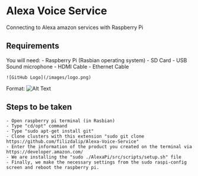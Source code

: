 # Alexa Voice Service

Connecting to Alexa amazon services with Raspberry Pi

## Requirements

You will need:
    - Raspberry Pi (Rasbian operating system)
	- SD Card 
    - USB Sound microphone
    - HDMI Cable
	- Ethernet Cable
	
	![GitHub Logo](/images/logo.png)
Format: ![Alt Text](https://drive.google.com/file/d/15-lWNKef1sWt4LayppNnGmkksh8kBfFp/view?usp=sharing)

## Steps to be taken

    - Open raspberry pi terminal (in Rasbian)
	- Type "cd/opt" command
    - Type "sudo apt-get install git"
    - Clone clusters with this extension "sudo git clone https://github.com/filizdalip/Alexa-Voice-Service"
	- Enter the information of the product you created on the terminal via https://developer.amazon.com/
	- We are installing the "sudo ./AlexaPi/src/scripts/setup.sh" file
	- Finally, we make the necessary settings from the sudo raspi-config screen and reboot the raspberry pi.